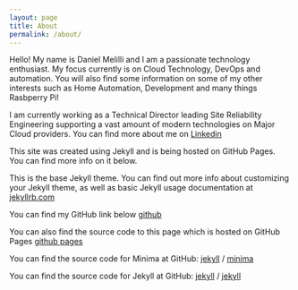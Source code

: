 ```yaml
---
layout: page
title: About
permalink: /about/
---
```


Hello!  My name is Daniel Melilli and I am a passionate technology enthusiast. 
My focus currently is on Cloud Technology, DevOps and automation.  You will also find some information on some of my other interests such as Home Automation, Development and many
things Rasbperry Pi!

I am currently working as a Technical Director leading Site Reliability Engineering supporting a vast amount of modern technologies on Major Cloud providers.  You can find more about me on [Linkedin](https://linkedin.com/in/danielmelilli)

This site was created using Jekyll and is being hosted on GitHub Pages. You can find more info on it below.

This is the base Jekyll theme. You can find out more info about customizing your Jekyll theme, as well as basic Jekyll usage documentation at [jekyllrb.com](https://jekyllrb.com/)

You can find my GitHub link below
[github](https://github.com/danielmelilli)

You can also find the source code to this page which is hosted on GitHub Pages
[github pages](https://github.com/danielmelilli/danielmelilli.github.io)

You can find the source code for Minima at GitHub:
[jekyll][jekyll-organization] /
[minima](https://github.com/jekyll/minima)

You can find the source code for Jekyll at GitHub:
[jekyll][jekyll-organization] /
[jekyll](https://github.com/jekyll/jekyll)


[jekyll-organization]: https://github.com/jekyll
